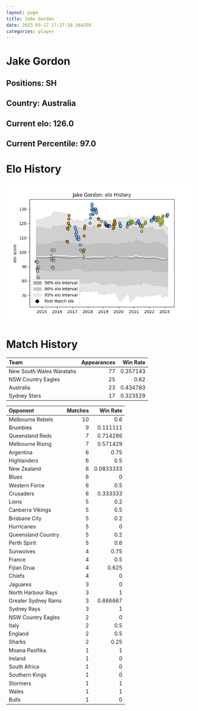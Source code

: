 ```yaml
---  
layout: page  
title: Jake Gordon  
date: 2023-03-17 17:27:10.344259  
categories: player  
---
```

# Jake Gordon

## Positions: SH

## Country: Australia

## Current elo: 126.0

## Current Percentile: 97.0

# Elo History


![elo history](history_JakeGordon.png)
# Match History


| Team                     |   Appearances |   Win Rate |
|:-------------------------|--------------:|-----------:|
| New South Wales Waratahs |            77 |   0.357143 |
| NSW Country Eagles       |            25 |   0.62     |
| Australia                |            23 |   0.434783 |
| Sydney Stars             |            17 |   0.323529 |

| Opponent            |   Matches |   Win Rate |
|:--------------------|----------:|-----------:|
| Melbourne Rebels    |        10 |  0.6       |
| Brumbies            |         9 |  0.111111  |
| Queensland Reds     |         7 |  0.714286  |
| Melbourne Rising    |         7 |  0.571429  |
| Argentina           |         6 |  0.75      |
| Highlanders         |         6 |  0.5       |
| New Zealand         |         6 |  0.0833333 |
| Blues               |         6 |  0         |
| Western Force       |         6 |  0.5       |
| Crusaders           |         6 |  0.333333  |
| Lions               |         5 |  0.2       |
| Canberra Vikings    |         5 |  0.5       |
| Brisbane City       |         5 |  0.2       |
| Hurricanes          |         5 |  0         |
| Queensland Country  |         5 |  0.2       |
| Perth Spirit        |         5 |  0.6       |
| Sunwolves           |         4 |  0.75      |
| France              |         4 |  0.5       |
| Fijian Drua         |         4 |  0.625     |
| Chiefs              |         4 |  0         |
| Jaguares            |         3 |  0         |
| North Harbour Rays  |         3 |  1         |
| Greater Sydney Rams |         3 |  0.666667  |
| Sydney Rays         |         3 |  1         |
| NSW Country Eagles  |         2 |  0         |
| Italy               |         2 |  0.5       |
| England             |         2 |  0.5       |
| Sharks              |         2 |  0.25      |
| Moana Pasifika      |         1 |  1         |
| Ireland             |         1 |  0         |
| South Africa        |         1 |  0         |
| Southern Kings      |         1 |  0         |
| Stormers            |         1 |  1         |
| Wales               |         1 |  1         |
| Bulls               |         1 |  0         |
